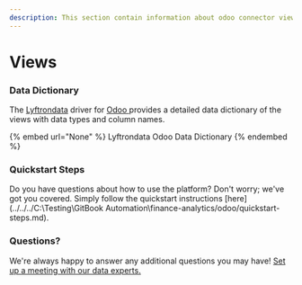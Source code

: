 ```yaml
---
description: This section contain information about odoo connector views information
---
```


# Views

### Data Dictionary

The [Lyftrondata](https://www.lyftrondata.com/) driver for [Odoo](https://www.lyftrondata.com/integration/finance-analytics/odoo//)[ ](https://www.lyftrondata.com/integration/odoo/)provides a detailed data dictionary of the views with data types and column names.

{% embed url="None" %}
Lyftrondata Odoo Data Dictionary
{% endembed %}

### Quickstart Steps

Do you have questions about how to use the platform? Don't worry; we've got you covered. Simply follow the quickstart instructions [here](../../../C:\Testing\GitBook Automation\finance-analytics/odoo/quickstart-steps.md).

### Questions? <a href="#questions" id="questions"></a>

We're always happy to answer any additional questions you may have! [Set up a meeting with our data experts.](https://www.lyftrondata.com/book-a-meeting/)



